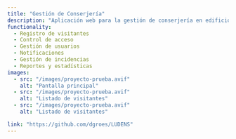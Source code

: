 ```yaml
---
title: "Gestión de Conserjería"
description: "Aplicación web para la gestión de conserjería en edificios..."
functionality:
  - Registro de visitantes
  - Control de acceso
  - Gestión de usuarios
  - Notificaciones
  - Gestión de incidencias
  - Reportes y estadísticas
images:
  - src: "/images/proyecto-prueba.avif"
    alt: "Pantalla principal"
  - src: "/images/proyecto-prueba.avif"
    alt: "Listado de visitantes"
  - src: "/images/proyecto-prueba.avif"
    alt: "Listado de visitantes"

link: "https://github.com/dgroes/LUDENS"
---
```

